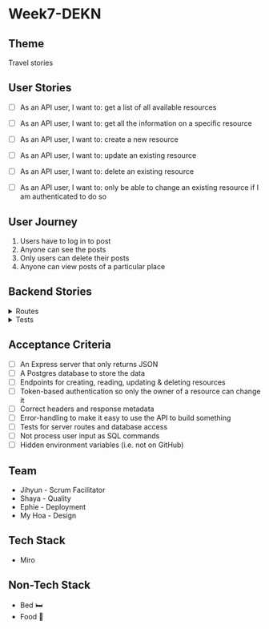 # Week7-DEKN 

## Theme
Travel stories

## User Stories
- [ ] As an API user, I want to: get a list of all available resources
- [ ] As an API user, I want to: get all the information on a specific resource
- [ ] As an API user, I want to: create a new resource
- [ ] As an API user, I want to: update an existing resource
- [ ] As an API user, I want to: delete an existing resource
- [ ] As an API user, I want to: only be able to change an existing resource if I am authenticated to do so


## User Journey
1. Users have to log in to post
2. Anyone can see the posts
3. Only users can delete their posts
4. Anyone can view posts of a particular place

## Backend Stories

<details>
<summary>Routes</summary>

- [ ] Route to show all posts
- [ ] Route to show posts of particular places
- [ ] Route for users (Authentication to post)

</details> 

<details>
<summary>Tests</summary>

- [ ] Nock Tests

</details> 


## Acceptance Criteria

- [ ] An Express server that only returns JSON
- [ ] A Postgres database to store the data
- [ ] Endpoints for creating, reading, updating & deleting resources
- [ ] Token-based authentication so only the owner of a resource can change it
- [ ] Correct headers and response metadata
- [ ] Error-handling to make it easy to use the API to build something
- [ ] Tests for server routes and database access
- [ ] Not process user input as SQL commands
- [ ] Hidden environment variables (i.e. not on GitHub)

## Team
* Jihyun - Scrum Facilitator
* Shaya - Quality
* Ephie - Deployment
* My Hoa - Design

## Tech Stack
* Miro

## Non-Tech Stack
* Bed :bed:
* Food :cake:
